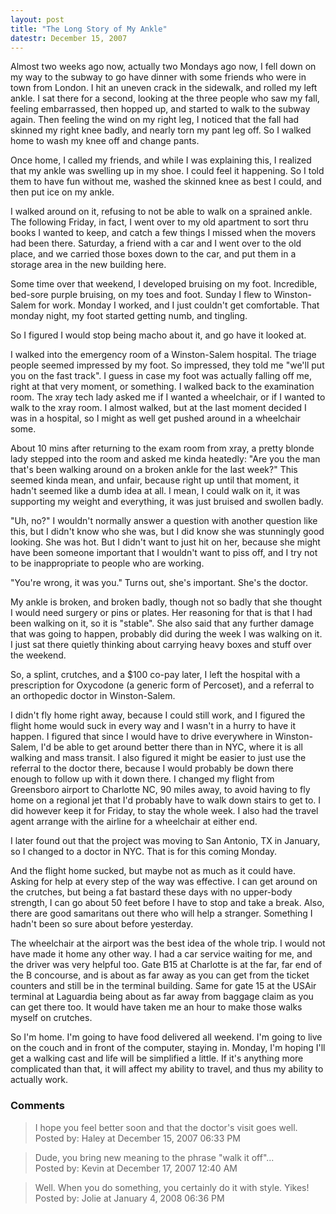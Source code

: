 ```yaml
---
layout: post
title: "The Long Story of My Ankle"
datestr: December 15, 2007
---
```


Almost two weeks ago now, actually two Mondays ago now, I fell down on my way to the subway to go have dinner with some friends who were in town from London.  I hit an uneven crack in the sidewalk, and rolled my left ankle.  I sat there for a second, looking at the three people who saw my fall, feeling embarrassed, then hopped up, and started to walk to the subway again.  Then feeling the wind on my right leg, I noticed that the fall had skinned my right knee badly, and nearly torn my pant leg off.  So I walked home to wash my knee off and change pants.

Once home, I called my friends, and while I was explaining this, I realized that my ankle was swelling up in my shoe.  I could feel it happening.  So I told them to have fun without me, washed the skinned knee as best I could, and then put ice on my ankle.

I walked around on it, refusing to not be able to walk on a sprained ankle.  The following Friday, in fact, I went over to my old apartment to sort thru books I wanted to keep, and catch a few things I missed when the movers had been there.  Saturday, a friend with a car and I went over to the old place, and we carried those boxes down to the car, and put them in a storage area in the new building here.

Some time over that weekend, I developed bruising on my foot.  Incredible, bed-sore purple bruising, on my toes and foot.  Sunday I flew to Winston-Salem for work.  Monday I worked, and I just couldn't get comfortable.  That monday night, my foot started getting numb, and tingling.

So I figured I would stop being macho about it, and go have it looked at.

I walked into the emergency room of a Winston-Salem hospital.  The triage people seemed impressed by my foot.  So impressed, they told me "we'll put you on the fast track".  I guess in case my foot was actually falling off me, right at that very moment, or something.  I walked back to the examination room.  The xray tech lady asked me if I wanted a wheelchair, or if I wanted to walk to the xray room.  I almost walked, but at the last moment decided I was in a hospital, so I might as well get pushed around in a wheelchair some.

About 10 mins after returning to the exam room from xray, a pretty blonde lady stepped into the room and asked me kinda heatedly: "Are you the man that's been walking around on a broken ankle for the last week?"  This seemed kinda mean, and unfair, because right up until that moment, it hadn't seemed like a dumb idea at all.  I mean, I could walk on it, it was supporting my weight and everything, it was just bruised and swollen badly.

"Uh, no?"  I wouldn't normally answer a question with another question like this, but I didn't know who she was, but I did know she was stunningly good looking.  She was hot.  But I didn't want to just hit on her, because she might have been someone important that I wouldn't want to piss off, and I try not to be inappropriate to people who are working.

"You're wrong, it was you."  Turns out, she's important.  She's the doctor.

My ankle is broken, and broken badly, though not so badly that she thought I would need surgery or pins or plates.  Her reasoning for that is that I had been walking on it, so it is "stable".  She also said that any further damage that was going to happen, probably did during the week I was walking on it.  I just sat there quietly thinking about carrying heavy boxes and stuff over the weekend.

So, a splint, crutches, and a $100 co-pay later, I left the hospital with a prescription for Oxycodone (a generic form of Percoset), and a referral to an orthopedic doctor in Winston-Salem.

I didn't fly home right away, because I could still work, and I figured the flight home would suck in every way and I wasn't in a hurry to have it happen. I figured that since I would have to drive everywhere in Winston-Salem, I'd be able to get around better there than in NYC, where it is all walking and mass transit.  I also figured it might be easier to just use the referral to the doctor there, because I would probably be down there enough to follow up with it down there.  I changed my flight from Greensboro airport to Charlotte NC, 90 miles away, to avoid having to fly home on a regional jet that I'd probably have to walk down stairs to get to.  I did however keep it for Friday, to stay the whole week.  I also had the travel agent arrange with the airline for a wheelchair at either end.

I later found out that the project was moving to San Antonio, TX in January, so I changed to a doctor in NYC.  That is for this coming Monday.

And the flight home sucked, but maybe not as much as it could have.  Asking for help at every step of the way was effective.  I can get around on the crutches, but being a fat bastard these days with no upper-body strength, I can go about 50 feet before I have to stop and take a break.  Also, there are good samaritans out there who will help a stranger.  Something I hadn't been so sure about before yesterday.

The wheelchair at the airport was the best idea of the whole trip.  I would not have made it home any other way.  I had a car service waiting for me, and the driver was very helpful too.  Gate B15 at Charlotte is at the far, far end of the B concourse, and is about as far away as you can get from the ticket counters and still be in the terminal building.  Same for gate 15 at the USAir terminal at Laguardia being about as far away from baggage claim as you can get there too.  It would have taken me an hour to make those walks myself on crutches.

So I'm home.  I'm going to have food delivered all weekend.  I'm going to live on the couch and in front of the computer, staying in.  Monday, I'm hoping I'll get a walking cast and life will be simplified a little.  If it's anything more complicated than that, it will affect my ability to travel, and thus my ability to actually work.

### Comments

<blockquote>
I hope you feel better soon and that the doctor's visit goes well.
<div class="comment-meta">Posted by: Haley at December 15, 2007 06:33 PM</div> </blockquote>

<blockquote>
Dude, you bring new meaning to the phrase "walk it off"...
<div class="comment-meta">Posted by: Kevin at December 17, 2007 12:40 AM</div> </blockquote>

<blockquote>
Well.  When you do something, you certainly do it with style.  Yikes!
<div class="comment-meta">Posted by: Jolie at January  4, 2008 06:36 PM</div> </blockquote>

